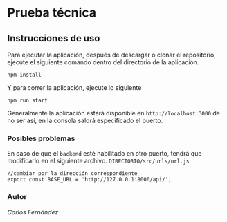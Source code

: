 # Prueba técnica

## Instrucciones de uso
Para ejecutar la aplicación, después de descargar o clonar el repositorio, ejecute el siguiente comando dentro del directorio de la aplicación.
```
npm install
```
Y para correr la aplicación, ejecute lo siguiente
```
npm run start
```
Generalmente la aplicación estará disponible en `http://localhost:3000`
de no ser así, en la consola saldrá especificado el puerto.

### Posibles problemas
En caso de que el `backend` esté habilitado en otro puerto, tendrá que modificarlo en el siguiente archivo. 
`DIRECTORIO/src/urls/url.js`
```
//cambiar por la dirección correspondiente
export const BASE_URL = 'http://127.0.0.1:8000/api/';
```

### **Autor**

_*Carlos Fernández*_